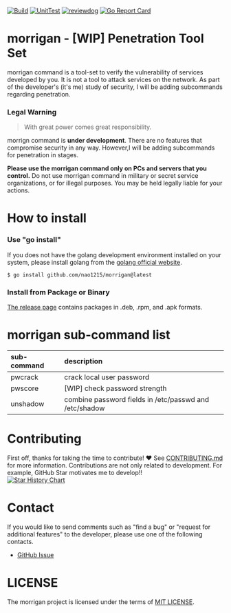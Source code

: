 [![Build](https://github.com/nao1215/morrigan/actions/workflows/build.yml/badge.svg)](https://github.com/nao1215/morrigan/actions/workflows/build.yml)
[![UnitTest](https://github.com/nao1215/morrigan/actions/workflows/unit_test.yml/badge.svg)](https://github.com/nao1215/morrigan/actions/workflows/unit_test.yml)
[![reviewdog](https://github.com/nao1215/morrigan/actions/workflows/reviewdog.yml/badge.svg)](https://github.com/nao1215/morrigan/actions/workflows/reviewdog.yml)
[![Go Report Card](https://goreportcard.com/badge/github.com/nao1215/morrigan)](https://goreportcard.com/report/github.com/nao1215/morrigan)
# morrigan - [WIP] Penetration Tool Set
morrigan command is a tool-set to verify the vulnerability of services developed by you. It is not a tool to attack services on the network. As part of the developer's (it's me) study of security, I will be adding subcommands regarding penetration.  
  
### **Legal Warning**
> With great power comes great responsibility.

morrign command is **under development**. There are no features that compromise security in any way. However,I will be adding subcommands for penetration in stages.  

**Please use the morrigan command only on PCs and servers that you control.** Do not use morrigan command in military or secret service organizations, or for illegal purposes. You may be held legally liable for your actions.  


# How to install
### Use "go install"
If you does not have the golang development environment installed on your system, please install golang from the [golang official website](https://go.dev/doc/install).
```
$ go install github.com/nao1215/morrigan@latest
```

### Install from Package or Binary
[The release page](https://github.com/nao1215/morrigan/releases) contains packages in .deb, .rpm, and .apk formats.


# morrigan sub-command list
|sub-command | description |
|:--|:--|
|pwcrack| crack local user password|
|pwscore| [WIP] check password strength|
|unshadow| combine password fields in /etc/passwd and /etc/shadow|

# Contributing
First off, thanks for taking the time to contribute! ❤️  See [CONTRIBUTING.md](./CONTRIBUTING.md) for more information.
Contributions are not only related to development. For example, GitHub Star motivates me to develop!!  
[![Star History Chart](https://api.star-history.com/svg?repos=nao1215/morrigan&type=Date)](https://star-history.com/#nao1215/morrigan&Date)



# Contact
If you would like to send comments such as "find a bug" or "request for additional features" to the developer, please use one of the following contacts.

- [GitHub Issue](https://github.com/nao1215/morrigan/issues)

# LICENSE
The morrigan project is licensed under the terms of [MIT LICENSE](./LICENSE).